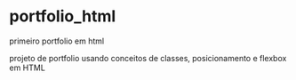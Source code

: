 # portfolio_html
primeiro portfolio em html 

projeto de portfolio usando conceitos de classes, posicionamento e flexbox em HTML 
